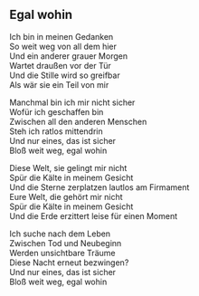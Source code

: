 ## Egal wohin

Ich bin in meinen Gedanken  
So weit weg von all dem hier  
Und ein anderer grauer Morgen  
Wartet draußen vor der Tür  
Und die Stille wird so greifbar  
Als wär sie ein Teil von mir

Manchmal bin ich mir nicht sicher  
Wofür ich geschaffen bin  
Zwischen all den anderen Menschen  
Steh ich ratlos mittendrin  
Und nur eines, das ist sicher  
Bloß weit weg, egal wohin

Diese Welt, sie gelingt mir nicht  
Spür die Kälte in meinem Gesicht  
Und die Sterne zerplatzen lautlos am Firmament  
Eure Welt, die gehört mir nicht  
Spür die Kälte in meinem Gesicht  
Und die Erde erzittert leise für einen Moment

Ich suche nach dem Leben  
Zwischen Tod und Neubeginn  
Werden unsichtbare Träume  
Diese Nacht erneut bezwingen?  
Und nur eines, das ist sicher  
Bloß weit weg, egal wohin
